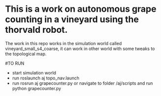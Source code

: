 # This is a work on autonomous grape counting in a vineyard using the thorvald robot.

The work in this repo works in the simulation world called vineyard_small_s4_coarse, it can work in other world with some tweaks to the topological map.

#TO RUN
- start simulation world
- run roslaunch aj topo_nav.launch
- run rosrun aj grapecounter.py or navigate to folder /aj/scripts and run python grapecounter.py
